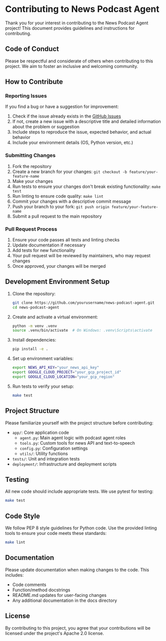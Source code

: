 # Contributing to News Podcast Agent

Thank you for your interest in contributing to the News Podcast Agent project! This document provides guidelines and instructions for contributing.

## Code of Conduct

Please be respectful and considerate of others when contributing to this project. We aim to foster an inclusive and welcoming community.

## How to Contribute

### Reporting Issues

If you find a bug or have a suggestion for improvement:

1. Check if the issue already exists in the [GitHub Issues](https://github.com/yourusername/news-podcast-agent/issues)
2. If not, create a new issue with a descriptive title and detailed information about the problem or suggestion
3. Include steps to reproduce the issue, expected behavior, and actual behavior
4. Include your environment details (OS, Python version, etc.)

### Submitting Changes

1. Fork the repository
2. Create a new branch for your changes: `git checkout -b feature/your-feature-name`
3. Make your changes
4. Run tests to ensure your changes don't break existing functionality: `make test`
5. Run linting to ensure code quality: `make lint`
6. Commit your changes with a descriptive commit message
7. Push your branch to your fork: `git push origin feature/your-feature-name`
8. Submit a pull request to the main repository

### Pull Request Process

1. Ensure your code passes all tests and linting checks
2. Update documentation if necessary
3. Add tests for new functionality
4. Your pull request will be reviewed by maintainers, who may request changes
5. Once approved, your changes will be merged

## Development Environment Setup

1. Clone the repository:
   ```bash
   git clone https://github.com/yourusername/news-podcast-agent.git
   cd news-podcast-agent
   ```

2. Create and activate a virtual environment:
   ```bash
   python -m venv .venv
   source .venv/bin/activate  # On Windows: .venv\Scripts\activate
   ```

3. Install dependencies:
   ```bash
   pip install -e .
   ```

4. Set up environment variables:
   ```bash
   export NEWS_API_KEY="your_news_api_key"
   export GOOGLE_CLOUD_PROJECT="your_gcp_project_id"
   export GOOGLE_CLOUD_LOCATION="your_gcp_region"
   ```

5. Run tests to verify your setup:
   ```bash
   make test
   ```

## Project Structure

Please familiarize yourself with the project structure before contributing:

- `app/`: Core application code
  - `agent.py`: Main agent logic with podcast agent roles
  - `tools.py`: Custom tools for news API and text-to-speech
  - `config.py`: Configuration settings
  - `utils/`: Utility functions
- `tests/`: Unit and integration tests
- `deployment/`: Infrastructure and deployment scripts

## Testing

All new code should include appropriate tests. We use pytest for testing:

```bash
make test
```

## Code Style

We follow PEP 8 style guidelines for Python code. Use the provided linting tools to ensure your code meets these standards:

```bash
make lint
```

## Documentation

Please update documentation when making changes to the code. This includes:

- Code comments
- Function/method docstrings
- README.md updates for user-facing changes
- Any additional documentation in the docs directory

## License

By contributing to this project, you agree that your contributions will be licensed under the project's Apache 2.0 license.